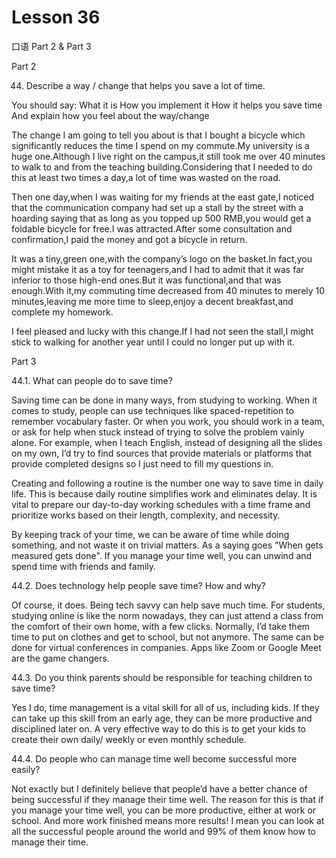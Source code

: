 # Lesson 36

口语 Part 2 & Part 3

Part 2

44.   Describe a way / change that helps you save a lot of time. 

You should say:
What it is
How you implement it
How it helps you save time
And explain how you feel about the way/change

The change I am going to tell you about is that I bought a bicycle which significantly reduces the time I spend on my commute.My university is a huge one.Although I live right on the campus,it still took me over 40 minutes to walk to and from the teaching building.Considering that I needed to do this at least two times a day,a lot of time was wasted on the road.

Then one day,when I was waiting for my friends at the east gate,I noticed that the communication company had set up a stall by the street with a hoarding saying that as long as you topped up 500 RMB,you would get a foldable bicycle for free.I was attracted.After some consultation and confirmation,I paid the money and got a bicycle in return.

It was a tiny,green one,with the company’s logo on the basket.In fact,you might mistake it as a toy for teenagers,and I had to admit that it was far inferior to those high-end ones.But it was functional,and that was enough.With it,my commuting time decreased from 40 minutes to merely 10 minutes,leaving me more time to sleep,enjoy a decent breakfast,and complete my homework.

I feel pleased and lucky with this change.If I had not seen the stall,I might stick to walking for another year until I could no longer put up with it.

Part 3

44.1. What can people do to save time?

Saving time can be done in many ways, from studying to working. When it comes to study, people can use techniques like spaced-repetition to remember vocabulary faster. Or when you work, you should work in a team, or ask for help when stuck instead of trying to solve the problem vainly alone. For example, when I teach English, instead of designing all the slides on my own, I’d try to find sources that provide materials or platforms that provide completed designs so I just need to fill my questions in.

Creating and following a routine is the number one way to save time in daily life. This is because daily routine simplifies work and eliminates delay.
It is vital to prepare our day-to-day working schedules with a time frame and prioritize works based on their length, complexity, and necessity.

By keeping track of your time, we can be aware of time while doing something, and not waste it on trivial matters. As a saying goes "When gets measured gets done". If you manage your time well, you can unwind and spend time with friends and family.

44.2. Does technology help people save time? How and why?

Of course, it does. Being tech savvy can help save much time. For students, studying online is like the norm nowadays, they can just attend a class from the comfort of their own home, with a few clicks. Normally, I’d take them time to put on clothes and get to school, but not anymore. The same can be done for virtual conferences in companies. Apps like Zoom or Google Meet are the game changers.

44.3. Do you think parents should be responsible for teaching children to save time?

Yes I do, time management is a vital skill for all of us, including kids. If they can take up this skill from an early age, they can be more productive and disciplined later on. A very effective way to do this is to get your kids to create their own daily/ weekly or even monthly schedule.

44.4. Do people who can manage time well become successful more easily?

Not exactly but I definitely believe that people’d have a better chance of being successful if they manage their time well. The reason for this is that if you manage your time well, you can be more productive, either at work or school. And more work finished means more results! I mean you can look at all the successful people around the world and 99% of them know how to manage their time.